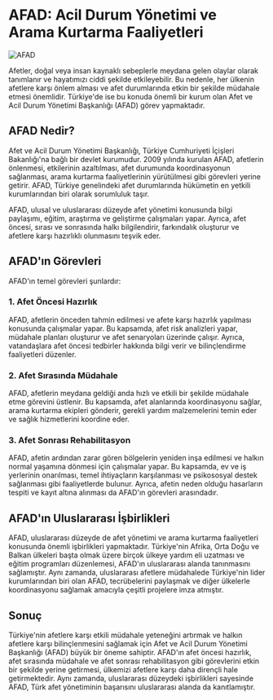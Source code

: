 # AFAD: Acil Durum Yönetimi ve Arama Kurtarma Faaliyetleri

![AFAD](https://www.afad.gov.tr/images/afad_resmi_website_favicon.png)

Afetler, doğal veya insan kaynaklı sebeplerle meydana gelen olaylar olarak tanımlanır ve hayatımızı ciddi şekilde etkileyebilir. Bu nedenle, her ülkenin afetlere karşı önlem alması ve afet durumlarında etkin bir şekilde müdahale etmesi önemlidir. Türkiye'de ise bu konuda önemli bir kurum olan Afet ve Acil Durum Yönetimi Başkanlığı (AFAD) görev yapmaktadır.

## AFAD Nedir?

Afet ve Acil Durum Yönetimi Başkanlığı, Türkiye Cumhuriyeti İçişleri Bakanlığı'na bağlı bir devlet kurumudur. 2009 yılında kurulan AFAD, afetlerin önlenmesi, etkilerinin azaltılması, afet durumunda koordinasyonun sağlanması, arama kurtarma faaliyetlerinin yürütülmesi gibi görevleri yerine getirir. AFAD, Türkiye genelindeki afet durumlarında hükümetin en yetkili kurumlarından biri olarak sorumluluk taşır.

AFAD, ulusal ve uluslararası düzeyde afet yönetimi konusunda bilgi paylaşımı, eğitim, araştırma ve geliştirme çalışmaları yapar. Ayrıca, afet öncesi, sırası ve sonrasında halkı bilgilendirir, farkındalık oluşturur ve afetlere karşı hazırlıklı olunmasını teşvik eder.

## AFAD'ın Görevleri

AFAD'ın temel görevleri şunlardır:

### 1. Afet Öncesi Hazırlık

AFAD, afetlerin önceden tahmin edilmesi ve afete karşı hazırlık yapılması konusunda çalışmalar yapar. Bu kapsamda, afet risk analizleri yapar, müdahale planları oluşturur ve afet senaryoları üzerinde çalışır. Ayrıca, vatandaşlara afet öncesi tedbirler hakkında bilgi verir ve bilinçlendirme faaliyetleri düzenler.

### 2. Afet Sırasında Müdahale

AFAD, afetlerin meydana geldiği anda hızlı ve etkili bir şekilde müdahale etme görevini üstlenir. Bu kapsamda, afet alanlarında koordinasyonu sağlar, arama kurtarma ekipleri gönderir, gerekli yardım malzemelerini temin eder ve sağlık hizmetlerini koordine eder.

### 3. Afet Sonrası Rehabilitasyon

AFAD, afetin ardından zarar gören bölgelerin yeniden inşa edilmesi ve halkın normal yaşamına dönmesi için çalışmalar yapar. Bu kapsamda, ev ve iş yerlerinin onarılması, temel ihtiyaçların karşılanması ve psikososyal destek sağlanması gibi faaliyetlerde bulunur. Ayrıca, afetin neden olduğu hasarların tespiti ve kayıt altına alınması da AFAD'ın görevleri arasındadır.

## AFAD'ın Uluslararası İşbirlikleri

AFAD, uluslararası düzeyde de afet yönetimi ve arama kurtarma faaliyetleri konusunda önemli işbirlikleri yapmaktadır. Türkiye'nin Afrika, Orta Doğu ve Balkan ülkeleri başta olmak üzere birçok ülkeye yardım eli uzatması ve eğitim programları düzenlemesi, AFAD'ın uluslararası alanda tanınmasını sağlamıştır. Aynı zamanda, uluslararası afetlere müdahalede Türkiye'nin lider kurumlarından biri olan AFAD, tecrübelerini paylaşmak ve diğer ülkelerle koordinasyonu sağlamak amacıyla çeşitli projelere imza atmıştır.

## Sonuç

Türkiye'nin afetlere karşı etkili müdahale yeteneğini artırmak ve halkın afetlere karşı bilinçlenmesini sağlamak için Afet ve Acil Durum Yönetimi Başkanlığı (AFAD) büyük bir öneme sahiptir. AFAD'ın afet öncesi hazırlık, afet sırasında müdahale ve afet sonrası rehabilitasyon gibi görevlerini etkin bir şekilde yerine getirmesi, ülkemizi afetlere karşı daha dirençli hale getirmektedir. Aynı zamanda, uluslararası düzeydeki işbirlikleri sayesinde AFAD, Türk afet yönetiminin başarısını uluslararası alanda da kanıtlamıştır.